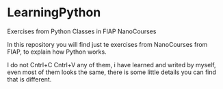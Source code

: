 # LearningPython
Exercises from Python Classes in FIAP NanoCourses


In this repository you will find just te exercises from NanoCourses from FIAP, to explain how Python works.

I do not Cntrl+C Cntrl+V any of them, i have learned and writed by myself, even most of them looks the same,
there is some little details you can find that is different.
